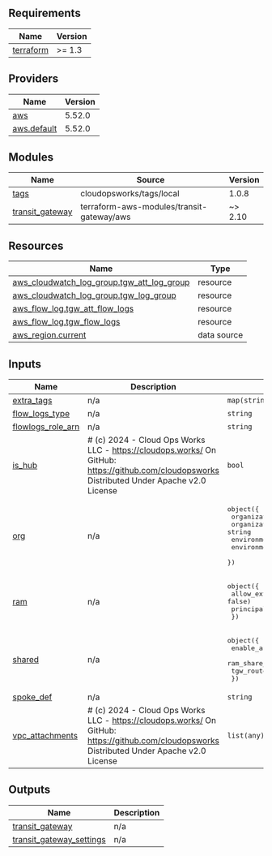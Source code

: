 ## Requirements

| Name | Version |
|------|---------|
| <a name="requirement_terraform"></a> [terraform](#requirement\_terraform) | >= 1.3 |

## Providers

| Name | Version |
|------|---------|
| <a name="provider_aws"></a> [aws](#provider\_aws) | 5.52.0 |
| <a name="provider_aws.default"></a> [aws.default](#provider\_aws.default) | 5.52.0 |

## Modules

| Name | Source | Version |
|------|--------|---------|
| <a name="module_tags"></a> [tags](#module\_tags) | cloudopsworks/tags/local | 1.0.8 |
| <a name="module_transit_gateway"></a> [transit\_gateway](#module\_transit\_gateway) | terraform-aws-modules/transit-gateway/aws | ~> 2.10 |

## Resources

| Name | Type |
|------|------|
| [aws_cloudwatch_log_group.tgw_att_log_group](https://registry.terraform.io/providers/hashicorp/aws/latest/docs/resources/cloudwatch_log_group) | resource |
| [aws_cloudwatch_log_group.tgw_log_group](https://registry.terraform.io/providers/hashicorp/aws/latest/docs/resources/cloudwatch_log_group) | resource |
| [aws_flow_log.tgw_att_flow_logs](https://registry.terraform.io/providers/hashicorp/aws/latest/docs/resources/flow_log) | resource |
| [aws_flow_log.tgw_flow_logs](https://registry.terraform.io/providers/hashicorp/aws/latest/docs/resources/flow_log) | resource |
| [aws_region.current](https://registry.terraform.io/providers/hashicorp/aws/latest/docs/data-sources/region) | data source |

## Inputs

| Name | Description | Type | Default | Required |
|------|-------------|------|---------|:--------:|
| <a name="input_extra_tags"></a> [extra\_tags](#input\_extra\_tags) | n/a | `map(string)` | `{}` | no |
| <a name="input_flow_logs_type"></a> [flow\_logs\_type](#input\_flow\_logs\_type) | n/a | `string` | `"REJECT"` | no |
| <a name="input_flowlogs_role_arn"></a> [flowlogs\_role\_arn](#input\_flowlogs\_role\_arn) | n/a | `string` | n/a | yes |
| <a name="input_is_hub"></a> [is\_hub](#input\_is\_hub) | # (c) 2024 - Cloud Ops Works LLC - https://cloudops.works/ On GitHub: https://github.com/cloudopsworks Distributed Under Apache v2.0 License | `bool` | `false` | no |
| <a name="input_org"></a> [org](#input\_org) | n/a | <pre>object({<br>    organization_name = string<br>    organization_unit = string<br>    environment_type  = string<br>    environment_name  = string<br>  })</pre> | n/a | yes |
| <a name="input_ram"></a> [ram](#input\_ram) | n/a | <pre>object({<br>    allow_external_principals = optional(bool, false)<br>    principals                = optional(list(string), [])<br>  })</pre> | <pre>{<br>  "allow_external_principals": false,<br>  "principals": []<br>}</pre> | no |
| <a name="input_shared"></a> [shared](#input\_shared) | n/a | <pre>object({<br>    enable_auto_accept = optional(bool, false)<br>    ram_share_id       = string<br>    tgw_route_table_id = string<br>  })</pre> | <pre>{<br>  "enable_auto_accept": false,<br>  "ram_share_id": null,<br>  "tgw_route_table_id": null<br>}</pre> | no |
| <a name="input_spoke_def"></a> [spoke\_def](#input\_spoke\_def) | n/a | `string` | `"001"` | no |
| <a name="input_vpc_attachments"></a> [vpc\_attachments](#input\_vpc\_attachments) | # (c) 2024 - Cloud Ops Works LLC - https://cloudops.works/ On GitHub: https://github.com/cloudopsworks Distributed Under Apache v2.0 License | `list(any)` | `[]` | no |

## Outputs

| Name | Description |
|------|-------------|
| <a name="output_transit_gateway"></a> [transit\_gateway](#output\_transit\_gateway) | n/a |
| <a name="output_transit_gateway_settings"></a> [transit\_gateway\_settings](#output\_transit\_gateway\_settings) | n/a |
